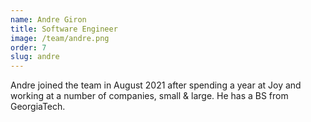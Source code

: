 ```yaml
---
name: Andre Giron
title: Software Engineer
image: /team/andre.png
order: 7
slug: andre
---
```

Andre joined the team in August 2021 after spending a year at Joy and working at a number of companies, small & large. He has a BS from GeorgiaTech.